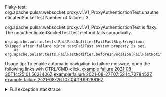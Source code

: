         
Flaky-test: org.apache.pulsar.websocket.proxy.v1.V1_ProxyAuthenticationTest.unauthenticatedSocketTest
Number of failures: 3

org.apache.pulsar.websocket.proxy.v1.V1_ProxyAuthenticationTest is flaky. The unauthenticatedSocketTest test method fails sporadically.

```
org.apache.pulsar.tests.FailFastNotifier$FailFastSkipException: Skipped after failure since testFailFast system property is set.
	at org.apache.pulsar.tests.FailFastNotifier.beforeInvocation(FailFastNotifier.java:88)

```

Usage tip: To enable automatic navigation to failure message, open the following links with CTRL/CMD-click.
[example failure 2021-08-30T14:25:01.5628406Z](https://github.com/apache/pulsar/runs/3462661639?check_suite_focus=true#step:9:615)
[example failure 2021-08-27T07:52:14.7278452Z](https://github.com/apache/pulsar/runs/3440855061?check_suite_focus=true#step:9:628)
[example failure 2021-08-26T07:04:19.9928816Z](https://github.com/apache/pulsar/runs/3429892062?check_suite_focus=true#step:9:588)


<details>
<summary>Full exception stacktrace</summary>
<code><pre>
org.apache.pulsar.tests.FailFastNotifier$FailFastSkipException: Skipped after failure since testFailFast system property is set.
	at org.apache.pulsar.tests.FailFastNotifier.beforeInvocation(FailFastNotifier.java:88)

</pre></code>
</details>

